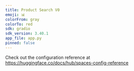 ```yaml
---
title: Product Search V0
emoji: 📊
colorFrom: gray
colorTo: red
sdk: gradio
sdk_version: 3.40.1
app_file: app.py
pinned: false
---
```


Check out the configuration reference at https://huggingface.co/docs/hub/spaces-config-reference
